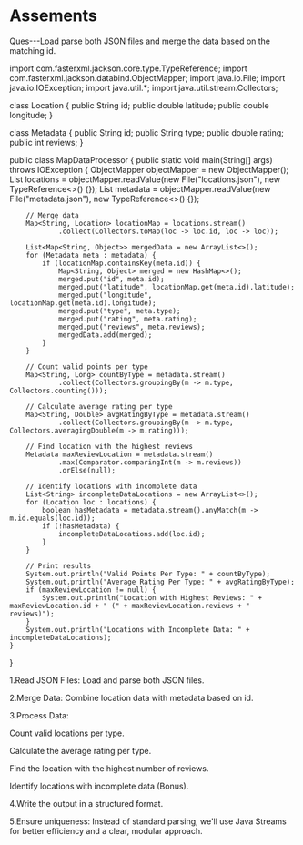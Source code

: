 # Assements

Ques---Load parse both JSON files and merge the data based on the matching id. 

import com.fasterxml.jackson.core.type.TypeReference;
import com.fasterxml.jackson.databind.ObjectMapper;
import java.io.File;
import java.io.IOException;
import java.util.*;
import java.util.stream.Collectors;

class Location {
    public String id;
    public double latitude;
    public double longitude;
}

class Metadata {
    public String id;
    public String type;
    public double rating;
    public int reviews;
}

public class MapDataProcessor {
    public static void main(String[] args) throws IOException {
        ObjectMapper objectMapper = new ObjectMapper();
        List<Location> locations = objectMapper.readValue(new File("locations.json"), new TypeReference<>() {});
        List<Metadata> metadata = objectMapper.readValue(new File("metadata.json"), new TypeReference<>() {});
        
        // Merge data
        Map<String, Location> locationMap = locations.stream()
                .collect(Collectors.toMap(loc -> loc.id, loc -> loc));
        
        List<Map<String, Object>> mergedData = new ArrayList<>();
        for (Metadata meta : metadata) {
            if (locationMap.containsKey(meta.id)) {
                Map<String, Object> merged = new HashMap<>();
                merged.put("id", meta.id);
                merged.put("latitude", locationMap.get(meta.id).latitude);
                merged.put("longitude", locationMap.get(meta.id).longitude);
                merged.put("type", meta.type);
                merged.put("rating", meta.rating);
                merged.put("reviews", meta.reviews);
                mergedData.add(merged);
            }
        }

        // Count valid points per type
        Map<String, Long> countByType = metadata.stream()
                .collect(Collectors.groupingBy(m -> m.type, Collectors.counting()));

        // Calculate average rating per type
        Map<String, Double> avgRatingByType = metadata.stream()
                .collect(Collectors.groupingBy(m -> m.type, Collectors.averagingDouble(m -> m.rating)));

        // Find location with the highest reviews
        Metadata maxReviewLocation = metadata.stream()
                .max(Comparator.comparingInt(m -> m.reviews))
                .orElse(null);

        // Identify locations with incomplete data
        List<String> incompleteDataLocations = new ArrayList<>();
        for (Location loc : locations) {
            boolean hasMetadata = metadata.stream().anyMatch(m -> m.id.equals(loc.id));
            if (!hasMetadata) {
                incompleteDataLocations.add(loc.id);
            }
        }
        
        // Print results
        System.out.println("Valid Points Per Type: " + countByType);
        System.out.println("Average Rating Per Type: " + avgRatingByType);
        if (maxReviewLocation != null) {
            System.out.println("Location with Highest Reviews: " + maxReviewLocation.id + " (" + maxReviewLocation.reviews + " reviews)");
        }
        System.out.println("Locations with Incomplete Data: " + incompleteDataLocations);
    }
}


1.Read JSON Files: Load and parse both JSON files.

2.Merge Data: Combine location data with metadata based on id.

3.Process Data:

Count valid locations per type.

Calculate the average rating per type.

Find the location with the highest number of reviews.

Identify locations with incomplete data (Bonus).

4.Write the output in a structured format.

5.Ensure uniqueness: Instead of standard parsing, we'll use Java Streams for better efficiency and a clear, modular approach.
